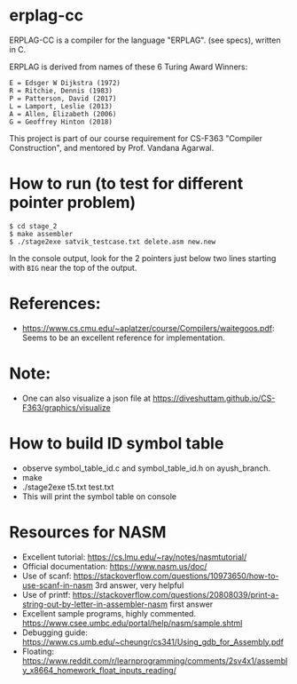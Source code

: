 # erplag-cc

ERPLAG-CC is a compiler for the language "ERPLAG". (see specs), written in C.

ERPLAG is derived from names of these 6 Turing Award Winners:

```
E = Edsger W Dijkstra (1972)
R = Ritchie, Dennis (1983)
P = Patterson, David (2017)
L = Lamport, Leslie (2013)
A = Allen, Elizabeth (2006)
G = Geoffrey Hinton (2018)
```

This project is part of our course requirement for CS-F363 "Compiler Construction", and mentored by Prof. Vandana Agarwal. 

# How to run (to test for different pointer problem)
```
$ cd stage_2
$ make assembler
$ ./stage2exe satvik_testcase.txt delete.asm new.new
```

In the console output, look for the 2 pointers just below two lines starting with `BIG` near the top of the output.


# References:

- https://www.cs.cmu.edu/~aplatzer/course/Compilers/waitegoos.pdf: Seems to be an excellent reference for implementation.

# Note:

- One can also visualize a json file at https://diveshuttam.github.io/CS-F363/graphics/visualize

# How to build ID symbol table

- observe symbol_table_id.c and symbol_table_id.h on ayush_branch.
- make 
- ./stage2exe t5.txt test.txt
- This will print the symbol table on console

# Resources for NASM

- Excellent tutorial: https://cs.lmu.edu/~ray/notes/nasmtutorial/
- Official documentation: https://www.nasm.us/doc/
- Use of scanf: https://stackoverflow.com/questions/10973650/how-to-use-scanf-in-nasm 3rd answer, very helpful
- Use of printf: https://stackoverflow.com/questions/20808039/print-a-string-out-by-letter-in-assembler-nasm first answer
- Excellent sample programs, highly commented. https://www.csee.umbc.edu/portal/help/nasm/sample.shtml
- Debugging guide: https://www.cs.umb.edu/~cheungr/cs341/Using_gdb_for_Assembly.pdf
- Floating: https://www.reddit.com/r/learnprogramming/comments/2sv4x1/assembly_x8664_homework_float_inputs_reading/

